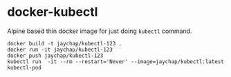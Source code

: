 # docker-kubectl
Alpine based thin docker image for just doing `kubectl` command.

```
docker build -t jaychap/kubectl-123 .
docker run -it jaychap/kubectl-123
docker push jaychap/kubectl-123
kubectl run  -it --rm --restart='Never' --image=jaychap/kubectl:latest kubectl-pod

```